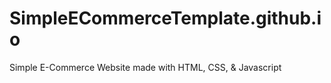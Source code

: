 # SimpleECommerceTemplate.github.io
Simple E-Commerce Website made with HTML, CSS, &amp; Javascript
